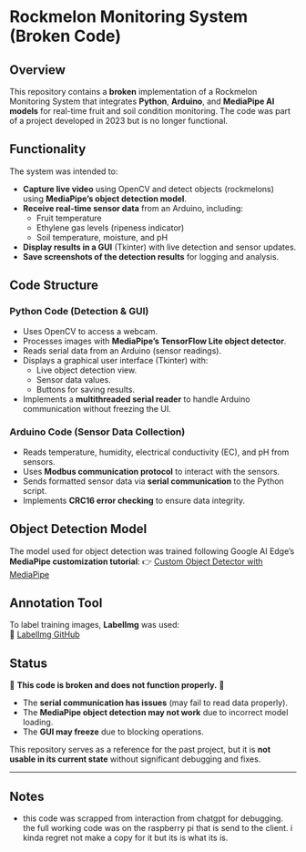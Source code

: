 # Rockmelon Monitoring System (Broken Code)

## **Overview**
This repository contains a **broken** implementation of a Rockmelon Monitoring System that integrates **Python**, **Arduino**, and **MediaPipe AI models** for real-time fruit and soil condition monitoring. The code was part of a project developed in 2023 but is no longer functional.

## **Functionality**
The system was intended to:
- **Capture live video** using OpenCV and detect objects (rockmelons) using **MediaPipe’s object detection model**.
- **Receive real-time sensor data** from an Arduino, including:
  - Fruit temperature
  - Ethylene gas levels (ripeness indicator)
  - Soil temperature, moisture, and pH
- **Display results in a GUI** (Tkinter) with live detection and sensor updates.
- **Save screenshots of the detection results** for logging and analysis.

## **Code Structure**
### **Python Code** (Detection & GUI)
- Uses OpenCV to access a webcam.
- Processes images with **MediaPipe’s TensorFlow Lite object detector**.
- Reads serial data from an Arduino (sensor readings).
- Displays a graphical user interface (Tkinter) with:
  - Live object detection view.
  - Sensor data values.
  - Buttons for saving results.
- Implements a **multithreaded serial reader** to handle Arduino communication without freezing the UI.

### **Arduino Code** (Sensor Data Collection)
- Reads temperature, humidity, electrical conductivity (EC), and pH from sensors.
- Uses **Modbus communication protocol** to interact with the sensors.
- Sends formatted sensor data via **serial communication** to the Python script.
- Implements **CRC16 error checking** to ensure data integrity.

## **Object Detection Model**
The model used for object detection was trained following Google AI Edge’s **MediaPipe customization tutorial**:
👉 [Custom Object Detector with MediaPipe](https://github.com/google-ai-edge/mediapipe-samples/blob/main/examples/customization/object_detector.ipynb)

## **Annotation Tool**
To label training images, **LabelImg** was used:  
🔗 [LabelImg GitHub](https://github.com/heartexlabs/labelImg)

## **Status**
🚨 **This code is broken and does not function properly.** 🚨  
- The **serial communication has issues** (may fail to read data properly).
- The **MediaPipe object detection may not work** due to incorrect model loading.
- The **GUI may freeze** due to blocking operations.

This repository serves as a reference for the past project, but it is **not usable in its current state** without significant debugging and fixes.

---

## **Notes**
- this code was scrapped from interaction from chatgpt for debugging. the full working code was on the raspberry pi that is send to the client. i kinda regret not make a copy for it but its is what its is.  

